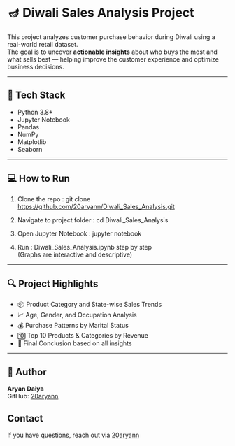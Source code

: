 # 🪔 Diwali Sales Analysis Project

This project analyzes customer purchase behavior during Diwali using a real-world retail dataset.  
The goal is to uncover **actionable insights** about who buys the most and what sells best — helping improve the customer experience and optimize business decisions.

---

## 🧰 Tech Stack

- Python 3.8+
- Jupyter Notebook
- Pandas
- NumPy
- Matplotlib
- Seaborn

---

## 💻 How to Run

1. Clone the repo : git clone https://github.com/20aryann/Diwali_Sales_Analysis.git

2. Navigate to project folder : cd Diwali_Sales_Analysis

3. Open Jupyter Notebook : jupyter notebook

4. Run : Diwali_Sales_Analysis.ipynb  step by step  
   (Graphs are interactive and descriptive)

---

## 🔍 Project Highlights

- 📦 Product Category and State-wise Sales Trends
- 📈 Age, Gender, and Occupation Analysis
- 💰 Purchase Patterns by Marital Status
- 🔟 Top 10 Products & Categories by Revenue
- 📌 Final Conclusion based on all insights

---

## 👤 Author

**Aryan Daiya**  
GitHub: [20aryann](https://github.com/20aryann)

## Contact

If you have questions, reach out via [20aryann](https://github.com/20aryann)
